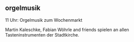 ## orgelmusik


11 Uhr: Orgelmusik zum Wochenmarkt

Martin Kaleschke, Fabian Wöhrle and friends spielen an allen Tasteninstrumenten der Stadtkirche.
